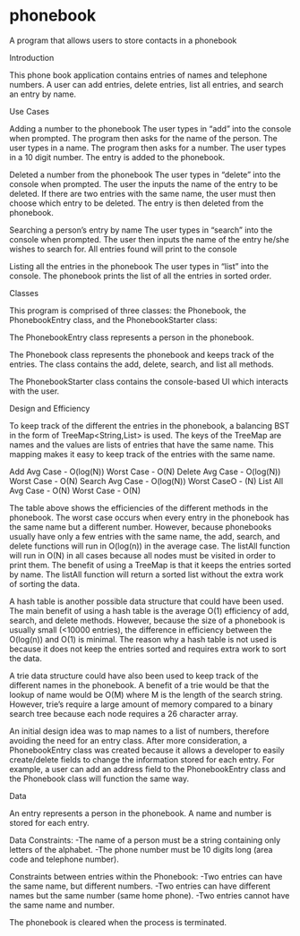 # phonebook
A program that allows users to store contacts in a phonebook

Introduction

This phone book application contains entries of names and telephone numbers. A user can add entries, delete entries, list all entries, and search an entry by name. 

Use Cases

Adding a number to the phonebook
The user types in “add” into the console when prompted. The program then asks for the name of the person. The user types in a name. The program then asks for a number. The user types in a 10 digit number. The entry is added to the phonebook. 

Deleted a number from the phonebook
The user types in “delete” into the console when prompted. The user the inputs the name of the entry to be deleted. If there are two entries with the same name, the user must then choose which entry to be deleted. The entry is then deleted from the phonebook.

Searching a person’s entry by name
The user types in “search” into the console when prompted. The user then inputs the name of the entry he/she wishes to search for. All entries found will print to the console

Listing all the entries in the phonebook
The user types in “list” into the console. The phonebook prints the list of all the entries in sorted order.

Classes

This program is comprised of three classes: the Phonebook, the PhonebookEntry class, and the PhonebookStarter class:

The PhonebookEntry class represents a person in the phonebook.

The Phonebook class represents the phonebook and keeps track of the entries. The class contains the add, delete, search, and list all methods. 

The PhonebookStarter class contains the console-based UI which interacts with the user.

Design and Efficiency

To keep track of the different the entries in the phonebook, a balancing BST in the form of TreeMap<String,List<PhonebookEntry>> is used. The keys of the TreeMap are names and the values are lists of entries that have the same name. This mapping makes it easy to keep track of the entries with the same name.




Add
Avg Case - O(log(N))
Worst Case - O(N)
Delete
Avg Case - O(log(N))
Worst Case - O(N)
Search
Avg Case - O(log(N))
Worst CaseO - (N)
List All
Avg Case - O(N)
Worst Case - O(N)

The table above shows the efficiencies of the different methods in the phonebook. The worst case occurs when every entry in the phonebook has the same name but a different number. However, because phonebooks usually have only a few entries with the same name, the add, search, and delete functions will run in O(log(n)) in the average case. The listAll function will run in O(N) in all cases because all nodes must be visited in order to print them. The benefit of using a TreeMap is that it keeps the entries sorted by name. The listAll function will return a sorted list without the extra work of sorting the data. 

A hash table is another possible data structure that could have been used. The main benefit of using a hash table is the average O(1) efficiency of add, search, and delete methods. However, because the size of a phonebook is usually small (<10000 entries), the difference in efficiency between the O(log(n)) and O(1) is minimal. The reason why a hash table is not used is because it does not keep the entries sorted and requires extra work to sort the data.

A trie data structure could have also been used to keep track of the different names in the phonebook. A benefit of a trie would be that the lookup of name would be O(M) where M is the length of the search string. However, trie’s require a large amount of memory compared to a binary search tree because each node requires a 26 character array.

An initial design idea was to map names to a list of numbers, therefore avoiding the need for an entry class. After more consideration, a PhonebookEntry class was created because it allows a developer to easily create/delete fields to change the information stored for each entry. For example, a user can add an address field to the PhonebookEntry class and the Phonebook class will function the same way. 

Data 

An entry represents a person in the phonebook. A name and number is stored for each entry.

Data Constraints:
-The name of a person must be a string containing only letters of the alphabet. 
-The phone number must be 10 digits long (area code and telephone number). 

Constraints between entries within the Phonebook:
-Two entries can have the same name, but different numbers.
-Two entries can have different names but the same number (same home phone).
-Two entries cannot have the same name and number.  

The phonebook is cleared when the process is terminated.
